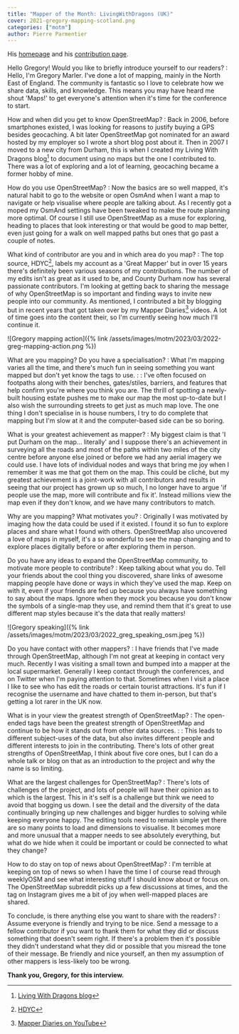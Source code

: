 ```yaml
---
title: "Mapper of the Month: LivingWithDragons (UK)"
cover: 2021-gregory-mapping-scotland.png
categories: ["motm"]
author: Pierre Parmentier
---
```


His [homepage](https://www.openstreetmap.org/user/LivingWithDragons) and his [contribution page](https://hdyc.neis-one.org/?LivingWithDragons).

Hello Gregory! Would you like to briefly introduce yourself to our readers?
: Hello, I'm Gregory Marler. I've done a lot of mapping, mainly in the North East of England. The community is fantastic so I love to celebrate how we share data, skills, and knowledge. This means you may have heard me shout 'Maps!' to get everyone's attention when it's time for the conference to start.

How and when did you get to know OpenStreetMap?
: Back in 2006, before smartphones existed, I was looking for reasons to justify buying a GPS besides geocaching. A bit later OpenStreetMap got nominated for an award hosted by my employer so I wrote a short blog post about it. Then in 2007 I moved to a new city from Durham, this is when I created my Living With Dragons blog[^1] to document using no maps but the one I contributed to. There was a lot of exploring and a lot of learning, geocaching became a former hobby of mine.

How do you use OpenStreetMap?
: Now the basics are so well mapped, it's natural habit to go to the website or open OsmAnd when I want a map to navigate or help visualise where people are talking about. As I recently got a moped my OsmAnd settings have been tweaked to make the route planning more optimal. Of course I still use OpenStreetMap as a muse for exploring, heading to places that look interesting or that would be good to map better, even just going for a walk on well mapped paths but ones that go past a couple of notes.

What kind of contributor are you and in which area do you map?
: The top source, HDYC[^2], labels my account as a 'Great Mapper' but in over 15 years there's definitely been various seasons of my contributions. The number of my edits isn't as great as it used to be, and County Durham now has several passionate contributors. I'm looking at getting back to sharing the message of why OpenStreetMap is so important and finding ways to invite new people into our community. As mentioned, I contributed a bit by blogging but in recent years that got taken over by my Mapper Diaries[^3] videos. A lot of time goes into the content their, so I'm currently seeing how much I'll continue it.

![Gregory mapping action]({% link /assets/images/motm/2023/03/2022-greg-mapping-action.png %})

What are you mapping? Do you have a specialisation?
: What I'm mapping varies all the time, and there's much fun in seeing something you want mapped but don't yet know the tags to use. : : I've often focused on footpaths along with their benches, gates/stiles, barriers, and features that help confirm you're where you think you are. The thrill of spotting a newly-built housing estate pushes me to make our map the most up-to-date but I also wish the surrounding streets to get just as much map love. The one thing I don't specialise in is house numbers, I try to do complete that mapping but I'm slow at it and the computer-based side can be so boring.

What is your greatest achievement as mapper?
: My biggest claim is that 'I put Durham on the map… literally' and I suppose there's an achievement in surveying all the roads and most of the paths within two miles of the city centre before anyone else joined or before we had any aerial imagery we could use. I have lots of individual nodes and ways that bring me joy when I remember it was me that got them on the map. This could be cliché, but my greatest achievement is a joint-work with all contributors and results in seeing that our project has grown up so much, I no longer have to argue 'if people use the map, more will contribute and fix it'. Instead millions view the map even if they don't know, and we have many contributors to match.

Why are you mapping? What motivates you?
: Originally I was motivated by imaging how the data could be used if it existed. I found it so fun to explore places and share what I found with others. OpenStreetMap also uncovered a love of maps in myself, it's a so wonderful to see the map changing and to explore places digitally before or after exploring them in person.

Do you have any ideas to expand the OpenStreetMap community, to motivate more people to contribute?
: Keep talking about what you do. Tell your friends about the cool thing you discovered, share links of awesome mapping people have done or ways in which they've used the map. Keep on with it, even if your friends are fed up because you always have something to say about the maps. Ignore when they mock you because you don't know the symbols of a single-map they use, and remind them that it's great to use different map styles because it's the data that really matters!

![Gregory speaking]({% link /assets/images/motm/2023/03/2022_greg_speaking_osm.jpeg %})

Do you have contact with other mappers?
: I have friends that I've made through OpenStreetMap, although I'm not great at keeping in contact very much. Recently I was visiting a small town and bumped into a mapper at the local supermarket. Generally I keep contact through the conferences, and on Twitter when I'm paying attention to that. Sometimes when I visit a place I like to see who has edit the roads or certain tourist attractions. It's fun if I recognise the username and have chatted to them in-person, but that's getting a lot rarer in the UK now.

What is in your view the greatest strength of OpenStreetMap?
: The open-ended tags have been the greatest strength of OpenStreetMap and continue to be how it stands out from other data sources. : : This leads to different subject-uses of the data, but also invites different people and different interests to join in the contributing. There's lots of other great strengths of OpenStreetMap, I think about five core ones, but I can do a whole talk or blog on that as an introduction to the project and why the name is so limiting.

What are the largest challenges for OpenStreetMap?
: There's lots of challenges of the project, and lots of people will have their opinion as to which is the largest. This in it's self is a challenge but think we need to avoid that bogging us down. I see the detail and the diversity of the data continually bringing up new challenges and bigger hurdles to solving while keeping everyone happy. The editing tools need to remain simple yet there are so many points to load and dimensions to visualise. It becomes more and more unusual that a mapper needs to see absolutely everything, but what do we hide when it could be important or could be connected to what they change?

How to do stay on top of news about OpenStreetMap?
: I'm terrible at keeping on top of news so when I have the time I of course read through weeklyOSM and see what interesting stuff I should know about or focus on. The OpenStreetMap subreddit picks up a few discussions at times, and the tag on Instagram gives me a bit of joy when well-mapped places are shared.

To conclude, is there anything else you want to share with the readers?
: Assume everyone is friendly and trying to be nice. Send a message to a fellow contributor if you want to thank them for what they did or discuss something that doesn't seem right. If there's a problem then it's possible they didn't understand what they did or possible that you misread the tone of their message. Be friendly and nice yourself, an then my assumption of other mappers is less-likely too be wrong.

**Thank you, Gregory, for this interview.**

[^1]: [Living With Dragons blog](http://www.livingwithdragons.com)
[^2]: [HDYC](https://hdyc.neis-one.org/?LivingWithDragons)
[^3]: [Mapper Diaries on YouTube](https://www.youtube.com/c/mapperdiaries)
